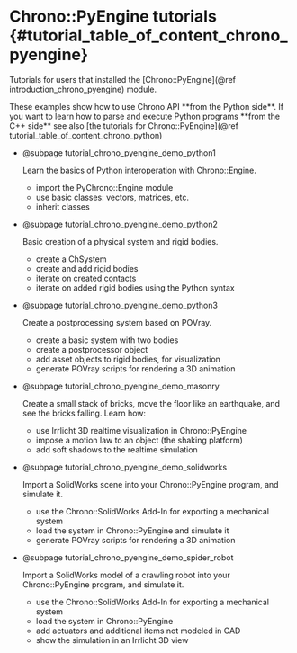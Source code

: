 Chrono::PyEngine tutorials  {#tutorial_table_of_content_chrono_pyengine}
==========================


Tutorials for users that installed the [Chrono::PyEngine](@ref introduction_chrono_pyengine) module.

<div class="ce-info">
These examples show how to use Chrono API **from the Python side**.
If you want to learn how to parse and execute Python programs
**from the C++ side** see also 
[the tutorials for Chrono::PyEngine](@ref tutorial_table_of_content_chrono_python)
</div>

-   @subpage tutorial_chrono_pyengine_demo_python1

    Learn the basics of Python interoperation with Chrono::Engine.

    - import the PyChrono::Engine module
    - use basic classes: vectors, matrices, etc.
    - inherit classes 

-   @subpage tutorial_chrono_pyengine_demo_python2

    Basic creation of a physical system and rigid bodies.

    - create a ChSystem
    - create and add rigid bodies
    - iterate on created contacts
    - iterate on added rigid bodies using the Python syntax 

-   @subpage tutorial_chrono_pyengine_demo_python3

    Create a postprocessing system based on POVray.

    - create a basic system with two bodies
    - create a postprocessor object
    - add asset objects to rigid bodies, for visualization
    - generate POVray scripts for rendering a 3D animation  

-   @subpage tutorial_chrono_pyengine_demo_masonry

    Create a small stack of bricks, move the floor like an earthquake, and see the bricks falling. Learn how:

    - use Irrlicht 3D realtime visualization in Chrono::PyEngine
    - impose a motion law to an object (the shaking platform)
    - add soft shadows to the realtime simulation  

-   @subpage tutorial_chrono_pyengine_demo_solidworks

    Import a SolidWorks scene into your Chrono::PyEngine program, and simulate it.

    - use the Chrono::SolidWorks Add-In for exporting a mechanical system
    - load the system in Chrono::PyEngine and simulate it
    - generate POVray scripts for rendering a 3D animation 
	

-   @subpage tutorial_chrono_pyengine_demo_spider_robot

    Import a SolidWorks model of a crawling robot into your Chrono::PyEngine program, and simulate it.

    - use the Chrono::SolidWorks Add-In for exporting a mechanical system
    - load the system in Chrono::PyEngine 
	- add actuators and additional items not modeled in CAD
    - show the simulation in an Irrlicht 3D view
	